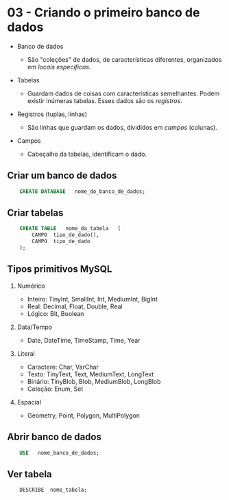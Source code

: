 # 03 - Criando o primeiro banco de dados

* Banco de dados
    - São "coleções" de dados, de características diferentes, organizados em _locais específicos_.
        
* Tabelas
    - Guardam dados de coisas com características semelhantes. Podem existir inúmeras tabelas. Esses dados são os _registros_.

* Registros (tuplas, linhas)
    - São linhas que guardam os dados, divididos em _campos_ (colunas).

* Campos
    - Cabeçalho da tabelas, identificam o dado.

## Criar um banco de dados

```SQL
    CREATE DATABASE   nome_do_banco_de_dados;
```

## Criar tabelas

```SQL
    CREATE TABLE   nome_da_tabela   (
        CAMPO  tipo_de_dado(),
        CAMPO  tipo_de_dado
    );
```


## Tipos primitivos MySQL

1. Numérico
    - Inteiro: TinyInt, SmallInt, Int, MediumInt, BigInt
    - Real: Decimal, Float, Double, Real
    - Lógico: Bit, Boolean

2. Data/Tempo
    - Date, DateTime, TimeStamp, Time, Year

3. Literal
    - Caractere: Char, VarChar
    - Texto: TinyText, Text, MediumText, LongText
    - Binário: TinyBlob, Blob, MediumBlob, LongBlob
    - Coleção: Enum, Set

4. Espacial
    - Geometry, Point, Polygon, MultiPolygon

## Abrir banco de dados

```SQL
    USE   nome_banco_de_dados;
```

## Ver tabela

```SQL
    DESCRIBE  nome_tabela;
```
